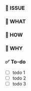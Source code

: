 ### 📍 ISSUE #

### 💼 WHAT
<!-- What is done -->

### 🔎 HOW
<!-- How it is done -->

### 📝 WHY
<!-- Explain the reasoning behind the code -->

### ✅ To-do
- [ ] todo 1
- [ ] todo 2
- [ ] todo 3
